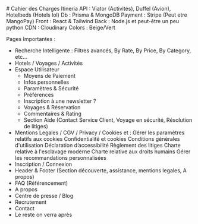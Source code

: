 # Cahier des Charges Itineria
API : Viator (Activités), Duffel (Avion), Hotelbeds (Hotels lol)
Db : Prisma & MongoDB
Payment : Stripe (Peut etre MangoPay)
Front : React & Tailwind
Back : Node.js et peut-être un peu python
CDN : Cloudinary
Colors : Beige/Vert

Pages Importantes : 
- Recherche Intelligente : Filtres avancés, By Rate, By Price, By Category, etc... 
- Hotels / Voyages / Activités
- Espace Utilisateur
	- Moyens de Paiement
	- Infos personnelles
	- Paramètres & Sécurité
	- Préférences
	- Inscription à une newsletter ?
	- Voyages & Réservation
	- Commentaires & Rating
	- Section Aide (Contact Service Client, Voyage en sécurité, Résolution de litiges)
- Mentions Legales / CGV / Privacy / Cookies et :
	Gérer les paramètres relatifs aux cookies
	Confidentialité et cookies
	Conditions générales d'utilisation
	Déclaration d’accessibilité
	Règlement des litiges
	Charte relative à l'esclavage moderne
	Charte relative aux droits humains
	Gérer les recommandations personnalisées
- Inscription / Connexion
- Header & Footer (Section découverte, assistance, mentions legales, A propos)
- FAQ (Référencement)
- A propos
- Centre de presse / Blog
- Recrutement
- Contact
- Le reste on verra après
